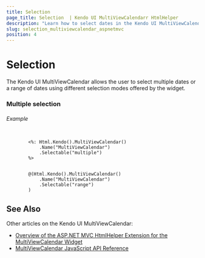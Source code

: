 ```yaml
---
title: Selection 
page_title: Selection  | Kendo UI MultiViewCalendarr HtmlHelper
description: "Learn how to select dates in the Kendo UI MultiViewCalendar widget."
slug: selection_multiviewcalendar_aspnetmvc
position: 4
---
```


# Selection

The Kendo UI MultiViewCalendar allows the user to select multiple dates or a range of dates using different selection modes offered by the widget.

### Multiple selection

###### Example

```tab-ASPX

        <%: Html.Kendo().MultiViewCalendar()
            .Name("MultiViewCalendar")
            .Selectable("multiple")
        %>
```
```tab-Razor

        @(Html.Kendo().MultiViewCalendar()
            .Name("MultiViewCalendar")
            .Selectable("range")
        )
```

## See Also

Other articles on the Kendo UI MultiViewCalendar:

* [Overview of the ASP.NET MVC HtmlHelper Extension for the MultiViewCalendar Widget](/aspnet-mvc/helpers/multiviewcalendar/overview)
* [MultiViewCalendar JavaScript API Reference](/api/javascript/ui/multiviewcalendar)